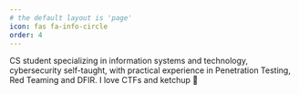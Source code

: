 ```yaml
---
# the default layout is 'page'
icon: fas fa-info-circle
order: 4
---
```


CS student specializing in information systems and technology, cybersecurity self-taught, with practical experience in Penetration Testing, Red Teaming and DFIR. I love CTFs and ketchup 🍅

